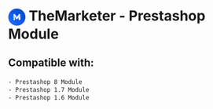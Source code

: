 # <img style="height:35px;vertical-align: middle;" src="https://github.com/the-marketer/Prestashop/blob/latest/logo.png" alt="TheMarketer"> TheMarketer - Prestashop Module

## Compatible with:
    - Prestashop 8 Module
    - Prestashop 1.7 Module
    - Prestashop 1.6 Module
    
## 
